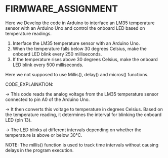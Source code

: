 # FIRMWARE_ASSIGNMENT
Here we Develop the code in Arduino to interface an LM35 temperature sensor  with an Arduino Uno and control the onboard LED based on temperature readings.

1. Interface the LM35 temperature sensor with an Arduino Uno.
2. When the temperature falls below 30 degrees Celsius, make the onboard LED
blink every 250 milliseconds.
3. If the temperature rises above 30 degrees Celsius, make the onboard LED blink
every 500 milliseconds.

Here we not supposed to use Millis(), delay() and micros() functions.

CODE_EXPLAINATION:

-> This code reads the analog voltage from the LM35 temperature sensor connected to pin A0 of the Arduino Uno. 

-> It then converts this voltage to temperature in degrees Celsius. Based on the temperature reading, it determines the interval for blinking the onboard LED (pin 13). 

-> The LED blinks at different intervals depending on whether the temperature is above or below 30°C. 

NOTE: The millis() function is used to track time intervals without causing delays in the program execution.

